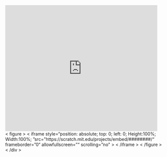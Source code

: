 <iframe src="https://scratch.mit.edu/projects/368597920/embed" allowtransparency="true" width="485" height="402" frameborder="0" scrolling="no" allowfullscreen></iframe>

<div style=“position: relative; padding-top: 75%;” >
    < figure >
        < iframe style=“position: absolute; top: 0; left: 0; Height:100%; Width:100%; ”src="https://scratch.mit.edu/projects/embed/########/“
           frameborder=”0“ allowfullscreen=”“ scrolling=”no" >
        < /iframe >
    < /figure >
< /div >
